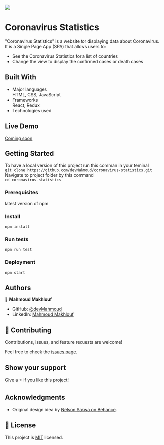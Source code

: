 ![](https://img.shields.io/badge/Microverse-blueviolet)

# Coronavirus Statistics
"Coronavirus Statistics" is a website for displaying data about Coronavirus. It is a Single Page App (SPA) that allows users to:

* See the Coronavirus Statistics for a list of countries
* Change the view to display the confirmed cases or death cases


## Built With

- Major languages<br/>
    HTML, CSS, JavaScript
- Frameworks<br/>
    React, Redux
- Technologies used

## Live Demo

[Coming soon]()


## Getting Started
To have a local version of this project run this comman in your teminal<br/>
    `git clone https://github.com/devMahmoud/coronavirus-statistics.git`
Navigate to project folder by this command<br/>
    `cd coronavirus-statistics`
    
### Prerequisites
latest version of npm

### Install
`npm install`

### Run tests
`npm run test`

### Deployment
`npm start`

## Authors

👤 **Mahmoud Makhlouf**

- GitHub: [@devMahmoud](https://github.com/devMahmoud)
- LinkedIn: [Mahmoud Makhlouf](https://www.linkedin.com/in/mahmoud-abdelkader-makhlouf/)

## 🤝 Contributing

Contributions, issues, and feature requests are welcome!

Feel free to check the [issues page](../../issues/).

## Show your support

Give a ⭐️ if you like this project!

## Acknowledgments

- Original design idea by [Nelson Sakwa on Behance](https://www.behance.net/sakwadesignstudio).

## 📝 License

This project is [MIT](./MIT.md) licensed.